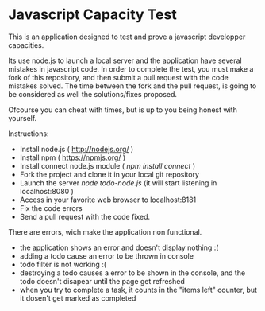 # Javascript Capacity Test

This is an application designed to test and prove a javascript developper capacities.

Its use node.js to launch a local server and the application have several mistakes in javascript code.
In order to complete the test, you must make a fork of this repository, and then submit a pull request
with the code mistakes solved. The time between the fork and the pull request, is going to be considered 
as well the solutions/fixes proposed.

Ofcourse you can cheat with times, but is up to you being honest with yourself.

Instructions:

- Install node.js ( http://nodejs.org/ )
- Install npm ( https://npmjs.org/ )
- Install connect node.js module ( *npm install connect* )
- Fork the project and clone it in your local git repository
- Launch the server *node todo-node.js* (it will start listening in localhost:8080 )
- Access in your favorite web browser to localhost:8181
- Fix the code errors
- Send a pull request with the code fixed.


There are errors, wich make the application non functional.
- the application shows an error and doesn't display nothing :(
- adding a todo cause an error to be thrown in console
- todo filter is not working :(
- destroying a todo causes a error to be shown in the console, and the todo doesn't disapear until the page get refreshed
- when you try to complete a task, it counts in the "items left" counter, but it dosen't get marked as completed
